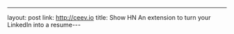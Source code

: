 ---
layout: post
link: http://ceev.io
title: Show HN  An extension to turn your LinkedIn into a resume---
